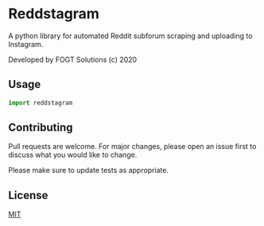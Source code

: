 # Reddstagram

A python library for automated Reddit subforum scraping and uploading to Instagram.

Developed by FOGT Solutions (c) 2020

## Usage

```python
import reddstagram
```

## Contributing
Pull requests are welcome. For major changes, please open an issue first to discuss what you would like to change.

Please make sure to update tests as appropriate.

## License
[MIT](https://choosealicense.com/licenses/mit/)
